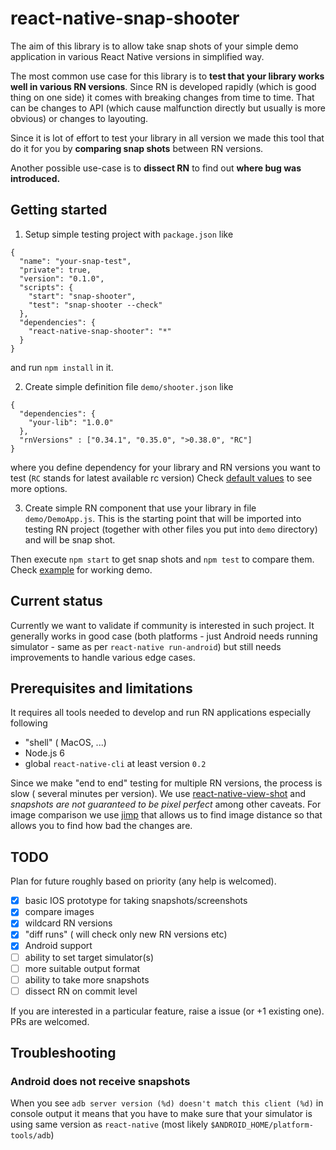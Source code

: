 # react-native-snap-shooter
The aim of this library is to allow take snap shots of your simple demo application in various React Native versions in simplified way.

The most common use case for this library is to **test that your library works well in various RN versions**.
Since RN is developed rapidly (which is good thing on one side) it comes with breaking changes from time to time.
That can be changes to API (which cause malfunction directly but usually is more obvious) or changes to layouting.

Since it is lot of effort to test your library in all version we made this tool that do it for you by **comparing snap shots** between RN versions.

Another possible use-case is to **dissect RN** to find out **where bug was introduced.**

## Getting started
1. Setup simple testing project with `package.json` like
  ```
  {
    "name": "your-snap-test",
    "private": true,
    "version": "0.1.0",
    "scripts": {
      "start": "snap-shooter",
      "test": "snap-shooter --check"
    },
    "dependencies": {
      "react-native-snap-shooter": "*"
    }
  }
  ```
  and run `npm install` in it.

2. Create simple definition file `demo/shooter.json` like
  ```
  {
    "dependencies": {
      "your-lib": "1.0.0"
    },
    "rnVersions" : ["0.34.1", "0.35.0", ">0.38.0", "RC"]
  }
  ```
  where you define dependency for your library and RN versions you want to test (`RC` stands for latest available rc version)
  Check [default values](runner/util/config.js) to see more options.

3. Create simple RN component that use your library in file `demo/DemoApp.js`. This is the starting point that will be imported into testing RN project (together with other files you put into `demo` directory) and will be snap shot.

Then execute `npm start` to get snap shots and `npm test` to compare them. Check [example](example/) for working demo.

## Current status
Currently we want to validate if community is interested in such project.
It generally works in good case (both platforms - just Android needs running simulator - same as per `react-native run-android`) but still needs improvements to handle various edge cases.

## Prerequisites and limitations
It requires all tools needed to develop and run RN applications especially following
* "shell" ( MacOS, ...)
* Node.js 6
* global `react-native-cli` at least version `0.2`

Since we make "end to end" testing for multiple RN versions, the process is slow ( several minutes per version).
We use [react-native-view-shot](https://github.com/gre/react-native-view-shot) and *snapshots are not guaranteed to be pixel perfect* among other caveats.
For image comparison we use [jimp](https://github.com/oliver-moran/jimp) that allows us to find image distance so that allows you to find how bad the changes are.

## TODO
Plan for future roughly based on priority (any help is welcomed).

- [x] basic IOS prototype for taking snapshots/screenshots
- [x] compare images
- [x] wildcard RN versions
- [x] "diff runs" ( will check only new RN versions etc)
- [x] Android support
- [ ] ability to set target simulator(s)
- [ ] more suitable output format
- [ ] ability to take more snapshots
- [ ] dissect RN on commit level

If you are interested in a particular feature, raise a issue (or +1 existing one).
PRs are welcomed.

## Troubleshooting
### Android does not receive snapshots
When you see `adb server version (%d) doesn't match this client (%d)` in console output it means that you have to make sure that your simulator is using same version as `react-native` (most likely `$ANDROID_HOME/platform-tools/adb`)
